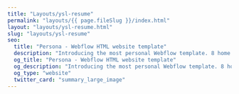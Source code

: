 ```yaml
---
title: "Layouts/ysl-resume"
permalink: "layouts/{{ page.fileSlug }}/index.html"
layout: "layouts/ysl-resume.html"
slug: "layouts/ysl-resume"
seo:
  title: "Persona - Webflow HTML website template"
  description: "Introducing the most personal Webflow template. 8 home pages, 2 portfolio styles, 3 blog layouts, 4 navigation styles and a huge pack of components. Perfect for designers, photographers and all creative people."
  og_title: "Persona - Webflow HTML website template"
  og_description: "Introducing the most personal Webflow template. 8 home pages, 2 portfolio styles, 3 blog layouts, 4 navigation styles and a huge pack of components. Perfect for designers, photographers and all creative people."
  og_type: "website"
  twitter_card: "summary_large_image"
---
```

